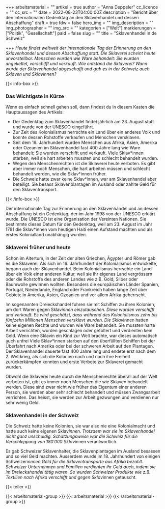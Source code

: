 +++
arbeitsmaterial = ""
artikel = true
author = "Anna Deppeler"
cc_licence = ""
cc_src = ""
date = 2022-08-23T04:00:00Z
description = "Bericht über den internationalen Gedenktag an den Sklavenhandel und dessen Abschaffung"
draft = true
fdw = false
hero_img = ""
img_description = ""
img_photographer = ""
img_src = ""
kategorien = ["Welt"]
markierungen = ["Politik", "Gesellschaft"]
paid = false
slug = ""
title = "Sklavenhandel in de Schweiz"

+++
_Heute findet weltweit der internationale Tag der Erinnerung an den Sklavenhandel und dessen Abschaffung statt. Die Sklaverei scheint heute unvorstellbar. Menschen wurden wie Ware behandelt: Sie wurden angekettet, verschifft und verkauft. Wie entstand die Sklaverei? Wann wurde der Sklavenhandel abgeschafft und gab es in der Schweiz auch Sklaven und Sklavinnen?_

{{< info-box >}} <h3>Das Wichtigste in Kürze</h3>

<p>Wenn es einfach schnell gehen soll, dann findest du in diesem Kasten die Hauptaussagen des Artikels:</p>

<ul>

<li>Der Gedenktag zum Sklavenhandel findet jährlich am 23. August statt und wurde von der UNESCO eingeführt.</li>

<li>Zur Zeit des Kolonialismus herrschte ein Land über ein anderes Volk und konnte dessen Rohstoffe verkaufen und Menschen versklaven.</li>

<li>Seit dem 16. Jahrhundert wurden Menschen aus Afrika, Asien, Amerika oder Ozeanien im Sklavenhandel fast 400 Jahre lang wie Ware behandelt: Sie wurden verschifft und verkauft. Viele Sklav*innen starben, weil sie hart arbeiten mussten und schlecht behandelt wurden.</li>

<li>Wegen den Menschenrechten ist die Sklaverei heute verboten. Es gibt aber immer noch Menschen, die hart arbeiten müssen und schlecht behandelt werden, wie die Sklav*innen früher.</li>

<li>Die Schweiz hatte zwar keine Sklav*innen, war am Sklavenhandel aber beteiligt. Sie besass Sklavenplantagen im Ausland oder zahlte Geld für den Sklaventransport.</li>

</ul> {{< /info-box >}}

Der internationale Tag zur Erinnerung an den Sklavenhandel und an dessen Abschaffung ist ein Gedenktag, der im Jahr 1998 von der UNESCO erklärt wurde. Die UNESCO ist eine Organisation der Vereinten Nationen. Sie bestimmte dieses Datum für den Gedenktag, weil am 23. August im Jahr 1791 die Sklav*innen vom heutigen Haiti einen Aufstand machten und als erstes Kolonialland unabhängig wurden.

### Sklaverei früher und heute

Schon im Altertum, in der Zeit der alten Griechen, Ägypter und Römer gab es die Sklaverei. Als sich im 16. Jahrhundert der Kolonialismus entwickelte, begann auch der Sklavenhandel. Beim Kolonialismus herrschte ein Land über ein Volk einer anderen Kultur, weil sie ihr eigenes Land vergrössern oder die Rohstoffe des anderen Landes wie z.B. Gold, Silber oder Baumwolle gewinnen wollten. Besonders die europäischen Länder Spanien, Portugal, Niederlande, England oder Frankreich haben lange Zeit über Gebiete in Amerika, Asien, Ozeanien und vor allem Afrika geherrscht.

Im sogenannten Dreieckshandel fuhren sie mit Schiffen zu ihren Kolonien, um dort Waren gegen Sklav*innen einzutauschen. Diese wurden verschifft und verkauft. Es wird geschätzt, dass während des Kolonialismus zehn bis fünfzehn Millionen Menschen versklavt wurden. Die Sklav*innen hatten keine eigenen Rechte und wurden wie Ware behandelt. Sie mussten harte Arbeit verrichten, wurden geschlagen oder gefoltert und verdienten kein Geld. Wenn eine Sklavin ein Kind zur Welt brachte, war dieses automatisch auch unfrei Viele Sklav*innen starben auf den überfüllten Schiffen bei der Überfahrt nach Amerika oder bei der schweren Arbeit auf den Plantagen. Der Sklavenhandel dauerte fast 400 Jahre lang und endete erst nach dem 2. Weltkrieg, als sich die Kolonien nach und nach ihre Freiheit zurückerkämpfen konnten und erste Verbote zur Sklaverei gemacht wurden.

Obwohl die Sklaverei heute durch die Menschenrechte überall auf der Welt verboten ist, gibt es immer noch Menschen die wie Sklaven behandelt werden. Diese sind zwar nicht wie früher das Eigentum einer anderen Person, sie werden aber sehr schlecht behandelt und müssen Zwangsarbeit verrichten. Das heisst, sie werden zur Arbeit gezwungen und verdienen nur sehr wenig Geld.

### Sklavenhandel in der Schweiz

Die Schweiz hatte keine Kolonien, sie war also nie eine Kolonialmacht und hatte auch keine eigenen Sklav*innen. Trotzdem war sie im Sklavenhandel nicht ganz unschuldig. Schätzungsweise war die Schweiz für die Verschleppung von 180‘000 Sklav*innen verantwortlich.

Es gab Schweizer Sklavenhalter, die Sklavenplantagen im Ausland besassen und so viel Geld machten. Ausserdem wurde im 18. Jahrhundert von einigen Schweizer*innnen Geld für die Sklaventransporte aus Afrika bezahlt. Schweizer Unternehmen und Familien verdienten ihr Geld auch, indem sie im Dreieckshandel tätig waren. So wurden Schweizer Produkte wie z.B. Textilien nach Afrika verschifft und gegen Sklav*innen getauscht.

{{< teiler >}}

{{< arbeitsmaterial-group >}} {{< arbeitsmaterial >}} {{< /arbeitsmaterial-group >}}